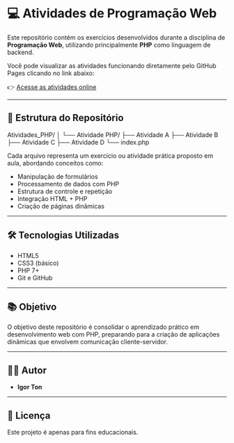 # 💻 Atividades de Programação Web

Este repositório contém os exercícios desenvolvidos durante a disciplina de **Programação Web**, utilizando principalmente **PHP** como linguagem de backend.

Você pode visualizar as atividades funcionando diretamente pelo GitHub Pages clicando no link abaixo:

👉 [Acesse as atividades online](https://igorton.github.io/Atividades_PHP/Atividade%20PHP/)

---

## 📂 Estrutura do Repositório
Atividades_PHP/
│
└── Atividade PHP/
├── Atividade A
├── Atividade B
├── Atividade C
├── Atividade D
└── index.php

Cada arquivo representa um exercício ou atividade prática proposto em aula, abordando conceitos como:

- Manipulação de formulários
- Processamento de dados com PHP
- Estrutura de controle e repetição
- Integração HTML + PHP
- Criação de páginas dinâmicas

---

## 🛠️ Tecnologias Utilizadas

- HTML5
- CSS3 (básico)
- PHP 7+
- Git e GitHub

---

## 📚 Objetivo

O objetivo deste repositório é consolidar o aprendizado prático em desenvolvimento web com PHP, preparando para a criação de aplicações dinâmicas que envolvem comunicação cliente-servidor.

---

## 👨‍🎓 Autor

- **Igor Ton**

---

## 📄 Licença

Este projeto é apenas para fins educacionais.
